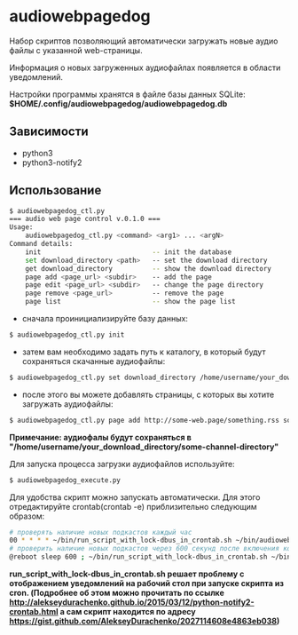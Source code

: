 # audiowebpagedog
Набор скриптов позволяющий автоматически загружать новые аудио файлы с указанной web-страницы.

Информация о новых загруженных аудиофайлах появляется в области уведомлений.

Настройки программы хранятся в файле базы данных SQLite: **$HOME/.config/audiowebpagedog/audiowebpagedog.db**

## Зависимости
* python3
* python3-notify2

## Использование
```bash
$ audiowebpagedog_ctl.py
=== audio web page control v.0.1.0 ===
Usage:
    audiowebpagedog_ctl.py <command> <arg1> ... <argN>
Command details:
    init                            -- init the database
    set download_directory <path>   -- set the download directory
    get download_directory          -- show the download directory
    page add <page_url> <subdir>    -- add the page
    page edit <page_url> <subdir>   -- change the page directory
    page remove <page_url>          -- remove the page
    page list                       -- show the page list
```

* сначала проинициализируйте базу данных:
```bash
$ audiowebpagedog_ctl.py init
```

* затем вам необходимо задать путь к каталогу, в который будут сохраняться скачанные аудиофайлы:
```bash
$ audiowebpagedog_ctl.py set download_directory /home/username/your_download_directory
```

* после этого вы можете добавлять страницы, с которых вы хотите загружать аудиофайлы: 
```bash
$ audiowebpagedog_ctl.py page add http://some-web.page/something.rss some-channel-directory
```

**Примечание: аудиофалы будут сохраняться в "/home/username/your_download_directory/some-channel-directory"**

Для запуска процесса загрузки аудиофайлов используйте:
```bash
$ audiowebpagedog_execute.py
```

Для удобства скрипт можно запускать автоматически. Для этого
отредактируйте crontab(crontab -e) приблизительно следующим образом:
```bash
# проверять наличие новых подкастов каждый час
00 * * * * ~/bin/run_script_with_lock-dbus_in_crontab.sh ~/bin/audiowebpagedog/audiowebpagedog_execute.py
# проверить наличие новых подкастов через 600 секунд после включения компьютера
@reboot sleep 600 ; ~/bin/run_script_with_lock-dbus_in_crontab.sh ~/bin/audiowebpagedog/audiowebpagedog_execute.py
```

**run_script_with_lock-dbus_in_crontab.sh решает проблему с отображением уведомлений
на рабочий стол при запуске скрипта из cron. (Подробнее об этом 
можно прочитать по ссылке http://alekseydurachenko.github.io/2015/03/12/python-notify2-crontab.html
а сам скрипт находится по адресу https://gist.github.com/AlekseyDurachenko/2027114608e4863eb038)**
